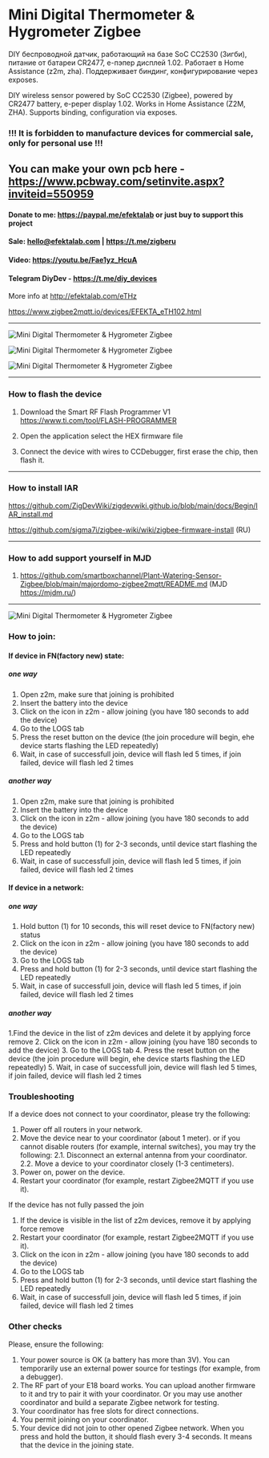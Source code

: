 # Mini Digital Thermometer & Hygrometer Zigbee

DIY беспроводной датчик, работающий на базе SoC CC2530 (Зигби), питание от батареи CR2477, е-пэпер дисплей 1.02. Работает в Home Assistance (z2m, zha). Поддерживает биндинг, конфигурирование через exposes.

DIY wireless sensor powered by SoC CC2530 (Zigbee), powered by CR2477 battery, e-peper display 1.02. Works in Home Assistance (Z2M, ZHA). Supports binding, configuration via exposes.

### !!! It is forbidden to manufacture devices for commercial sale, only for personal use !!!

## You can make your own pcb here - https://www.pcbway.com/setinvite.aspx?inviteid=550959


#### Donate to me: https://paypal.me/efektalab or just buy to support this project

#### Sale: hello@efektalab.com  |  https://t.me/zigberu

#### Video: https://youtu.be/Fae1yz_HcuA

#### Telegram DiyDev - https://t.me/diy_devices

More info at http://efektalab.com/eTHz

https://www.zigbee2mqtt.io/devices/EFEKTA_eTH102.html

---

![Mini Digital Thermometer & Hygrometer Zigbee](https://github.com/smartboxchannel/Mini-Digital-Thermometer-Hygrometer-Zigbee/blob/main/IMAGES/001.jpg) 

![Mini Digital Thermometer & Hygrometer Zigbee](https://github.com/smartboxchannel/Mini-Digital-Thermometer-Hygrometer-Zigbee/blob/main/IMAGES/005.jpg) 

![Mini Digital Thermometer & Hygrometer Zigbee](https://github.com/smartboxchannel/Mini-Digital-Thermometer-Hygrometer-Zigbee/blob/main/IMAGES/012.jpg) 


---

### How to flash the device

1. Download the Smart RF Flash Programmer V1 https://www.ti.com/tool/FLASH-PROGRAMMER

2. Open the application select the HEX firmware file

3. Connect the device with wires to CCDebugger, first erase the chip, then flash it.

---

### How to install IAR

https://github.com/ZigDevWiki/zigdevwiki.github.io/blob/main/docs/Begin/IAR_install.md

https://github.com/sigma7i/zigbee-wiki/wiki/zigbee-firmware-install (RU)

---

### How to add support yourself in MJD

1.  https://github.com/smartboxchannel/Plant-Watering-Sensor-Zigbee/blob/main/majordomo-zigbee2mqtt/README.md (MJD https://mjdm.ru/)

---

![Mini Digital Thermometer & Hygrometer Zigbee](https://github.com/smartboxchannel/Mini-Digital-Thermometer-Hygrometer-Zigbee/blob/main/IMAGES/IMG_2.png) 

### How to join:
#### If device in FN(factory new) state:
##### one way
1. Open z2m, make sure that joining is prohibited
2. Insert the battery into the device
3. Click on the icon in z2m - allow joining (you have 180 seconds to add the device)
4. Go to the LOGS tab
5. Press the reset button on the device (the join procedure will begin, еhe device starts flashing the LED repeatedly)
6. Wait, in case of successfull join, device will flash led 5 times, if join failed, device will flash led 2 times

##### another way
1. Open z2m, make sure that joining is prohibited
2. Insert the battery into the device
3. Click on the icon in z2m - allow joining (you have 180 seconds to add the device)
4. Go to the LOGS tab
5. Press and hold button (1) for 2-3 seconds, until device start flashing the LED repeatedly
6. Wait, in case of successfull join, device will flash led 5 times, if join failed, device will flash led 2 times


#### If device in a network:
##### one way 
1. Hold button (1) for 10 seconds, this will reset device to FN(factory new) status 
2. Click on the icon in z2m - allow joining (you have 180 seconds to add the device)
3. Go to the LOGS tab
5. Press and hold button (1) for 2-3 seconds, until device start flashing the LED repeatedly
6. Wait, in case of successfull join, device will flash led 5 times, if join failed, device will flash led 2 times

##### another way
1.Find the device in the list of z2m devices and delete it by applying force remove
2. Click on the icon in z2m - allow joining (you have 180 seconds to add the device)
3. Go to the LOGS tab
4. Press the reset button on the device (the join procedure will begin, еhe device starts flashing the LED repeatedly)
5. Wait, in case of successfull join, device will flash led 5 times, if join failed, device will flash led 2 times

### Troubleshooting

If a device does not connect to your coordinator, please try the following:

1. Power off all routers in your network.
2. Move the device near to your coordinator (about 1 meter).
or if you cannot disable routers (for example, internal switches), you may try the following:
2.1. Disconnect an external antenna from your coordinator.
2.2. Move a device to your coordinator closely (1-3 centimeters).
3. Power on, power on the device.
4. Restart your coordinator (for example, restart Zigbee2MQTT if you use it).

If the device has not fully passed the join

1. If the device is visible in the list of z2m devices, remove it by applying force remove
2. Restart your coordinator (for example, restart Zigbee2MQTT if you use it).
3. Click on the icon in z2m - allow joining (you have 180 seconds to add the device)
4. Go to the LOGS tab
5. Press and hold button (1) for 2-3 seconds, until device start flashing the LED repeatedly
6. Wait, in case of successfull join, device will flash led 5 times, if join failed, device will flash led 2 times



### Other checks

Please, ensure the following:

1. Your power source is OK (a battery has more than 3V). You can temporarily use an external power source for testings (for example, from a debugger).
2. The RF part of your E18 board works. You can upload another firmware to it and try to pair it with your coordinator. Or you may use another coordinator and build a separate Zigbee network for testing.
3. Your coordinator has free slots for direct connections.
4. You permit joining on your coordinator.
5. Your device did not join to other opened Zigbee network. When you press and hold the button, it should flash every 3-4 seconds. It means that the device in the joining state.
